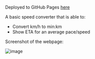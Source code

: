 Deployed to GitHub Pages [here](https://kisen123.github.io/SpeedConverter/)

A basic speed converter that is able to:
- Convert km/h to min:km
- Show ETA for an average pace/speed

Screenshot of the webpage:

![image](https://github.com/user-attachments/assets/22ceeb35-a0d6-483b-93e3-e4a76926f830)
